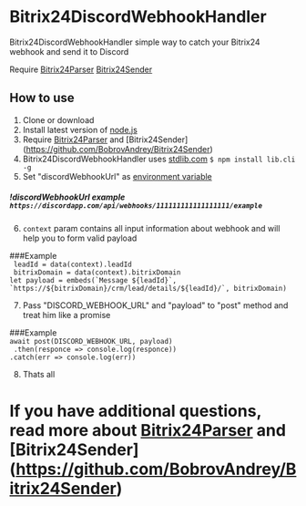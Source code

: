 # Bitrix24DiscordWebhookHandler
Bitrix24DiscordWebhookHandler simple way to catch your Bitrix24 webhook and send it to Discord

Require [Bitrix24Parser](https://github.com/BobrovAndrey/Bitrix24Parser)
        [Bitrix24Sender](https://github.com/BobrovAndrey/Bitrix24Sender)


## How to use
1. Clone or download  
2. Install latest version of [node.js](https://nodejs.org/en/)  
3. Require [Bitrix24Parser](https://github.com/BobrovAndrey/Bitrix24Parser) and [Bitrix24Sender]  (https://github.com/BobrovAndrey/Bitrix24Sender)  
4. Bitrix24DiscordWebhookHandler uses [stdlib.com](https://stdlib.com/) ```$ npm install lib.cli -g```   
5. Set "discordWebhookUrl" as [environment variable](https://en.wikipedia.org/wiki/Environment_variable)    
##### !discordWebhookUrl example ```https://discordapp.com/api/webhooks/111111111111111111/example ```   
6. ```context``` param contains all input information about webhook and will help you to form valid payload  

###Example  
``` leadId = data(context).leadId```  
``` bitrixDomain = data(context).bitrixDomain```  
``` let payload = embeds(`Message ${leadId}`, `https://${bitrixDomain}/crm/lead/details/${leadId}/`, bitrixDomain) ```  

7. Pass "DISCORD_WEBHOOK_URL" and "payload" to "post" method and treat him like a promise  
  
###Example  
```await post(DISCORD_WEBHOOK_URL, payload)```  
``` .then(responce => console.log(responce))```  
``` .catch(err => console.log(err)) ```   

8. Thats all

 # If you have additional questions, read more about [Bitrix24Parser](https://github.com/BobrovAndrey/Bitrix24Parser) and [Bitrix24Sender]  (https://github.com/BobrovAndrey/Bitrix24Sender)  

